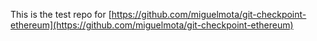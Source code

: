 This is the test repo for [https://github.com/miguelmota/git-checkpoint-ethereum](https://github.com/miguelmota/git-checkpoint-ethereum)